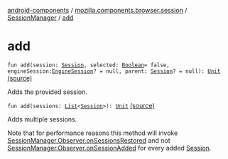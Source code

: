 [android-components](../../index.md) / [mozilla.components.browser.session](../index.md) / [SessionManager](index.md) / [add](./add.md)

# add

`fun add(session: `[`Session`](../-session/index.md)`, selected: `[`Boolean`](https://kotlinlang.org/api/latest/jvm/stdlib/kotlin/-boolean/index.html)` = false, engineSession: `[`EngineSession`](../../mozilla.components.concept.engine/-engine-session/index.md)`? = null, parent: `[`Session`](../-session/index.md)`? = null): `[`Unit`](https://kotlinlang.org/api/latest/jvm/stdlib/kotlin/-unit/index.html) [(source)](https://github.com/mozilla-mobile/android-components/blob/master/components/browser/session/src/main/java/mozilla/components/browser/session/SessionManager.kt#L126)

Adds the provided session.

`fun add(sessions: `[`List`](https://kotlinlang.org/api/latest/jvm/stdlib/kotlin.collections/-list/index.html)`<`[`Session`](../-session/index.md)`>): `[`Unit`](https://kotlinlang.org/api/latest/jvm/stdlib/kotlin/-unit/index.html) [(source)](https://github.com/mozilla-mobile/android-components/blob/master/components/browser/session/src/main/java/mozilla/components/browser/session/SessionManager.kt#L159)

Adds multiple sessions.

Note that for performance reasons this method will invoke
[SessionManager.Observer.onSessionsRestored](-observer/on-sessions-restored.md) and not [SessionManager.Observer.onSessionAdded](-observer/on-session-added.md)
for every added [Session](../-session/index.md).

